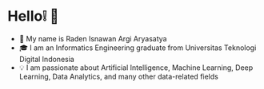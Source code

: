 # Hello:grey_exclamation: 👋
- :name_badge: My name is Raden Isnawan Argi Aryasatya
- :mortar_board: I am an Informatics Engineering graduate from Universitas Teknologi Digital Indonesia
- :bulb: I am passionate about Artificial Intelligence, Machine Learning, Deep Learning, Data Analytics, and many other data-related fields
